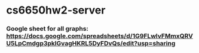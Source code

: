 # cs6650hw2-server
### Google sheet for all graphs: https://docs.google.com/spreadsheets/d/1G9FLwlvFMmxQRVU5LpCmdgp3pklGvagHKRL5DyFDvQs/edit?usp=sharing
